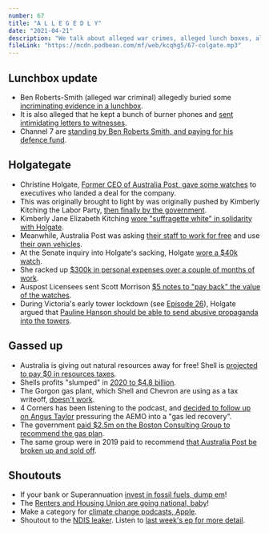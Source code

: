 ```yaml
---
number: 67
title: "A L L E G E D L Y"
date: "2021-04-21"
description: "We talk about alleged war crimes, alleged lunch boxes, allegedly improper firing of CEOs and alleged plans fossil-fuel companys to pay nothing in resources taxes."
fileLink: "https://mcdn.podbean.com/mf/web/kcqhg5/67-colgate.mp3"
---
```


## Lunchbox update

- Ben Roberts-Smith (alleged war criminal) allegedly buried some [incriminating evidence in a lunchbox](https://www.smh.com.au/national/buried-evidence-and-threats-how-ben-roberts-smith-tried-to-cover-up-his-alleged-crimes-20210408-p57hlr.html).
- It is also alleged that he kept a bunch of burner phones and [sent intimidating letters to witnesses](https://www.smh.com.au/national/ben-roberts-smith-under-fresh-investigation-over-burner-phones-and-sealed-envelopes-20210412-p57if9.html).
- Channel 7 are [standing by Ben Roberts Smith, and paying for his defence fund](https://www.theage.com.au/national/i-m-going-to-do-everything-i-can-to-f-ing-destroy-them-secret-ben-roberts-smith-audio-revealed-20210409-p57hv9.html).

## Holgategate

- Christine Holgate, [Former CEO of Australia Post, gave some watches](https://www.theguardian.com/australia-news/2020/oct/23/australia-post-investigation-may-cost-more-than-the-12000-spent-on-cartier-watches) to executives who landed a deal for the company.
- This was originally brought to light by was originally pushed by Kimberly Kitching the Labor Party, [then finally by the government](https://www.abc.net.au/news/2020-10-24/australia-post-cartier-watches-controversy-cultural-problems/12807110).
- Kimberly Jane Elizabeth Kitching [wore "suffragette white" in solidarity with Holgate](https://www.afr.com/rear-window/kitching-dons-suffragette-white-at-auspost-inquiry-20210413-p57ity).
- Meanwhile, Australia Post was asking [their staff to work for free](https://www.themandarin.com.au/138853-auspost-decides-against-executive-bonuses-as-cpsu-demands-transparency/) and use [their own vehicles](https://www.crikey.com.au/2020/10/23/holgate-berejiklian-coonan-bad-week-women/).
- At the Senate inquiry into Holgate's sacking, Holgate [wore a $40k watch](https://www.crikey.com.au/2021/04/13/suffragette-martyr-or-out-of-touch-ceo-christine-holgate-pauline-hanson/).
- She racked up [$300k in personal expenses over a couple of months of work](https://www.crikey.com.au/2020/10/23/holgate-berejiklian-coonan-bad-week-women/).
- Auspost Licensees sent Scott Morrison [$5 notes to "pay back" the value of the watches](https://7news.com.au/business/finance/australia-post-licensees-and-customers-flood-pm-scott-morrison-with-5-notes-c-1465726).
- During Victoria's early tower lockdown (see [Episode 26](https://notgoodpod.com/026-cop-tower/)), Holgate argued that [Pauline Hanson should be able to send abusive propaganda into the towers](https://www.theguardian.com/business/2020/nov/11/australia-post-updated-one-nation-on-stubby-holder-deliveries-to-melbourne-towers-emails-reveal). 


## Gassed up

- Australia is giving out natural resources away for free! Shell is [projected to pay $0 in resources taxes](https://www.theguardian.com/business/2021/apr/12/shell-expects-to-pay-australia-no-resource-tax-on-gas-drawn-from-gorgon-project).
- Shells profits "slumped" in [2020 to $4.8 billion](https://www.reuters.com/article/shell-results/shells-profit-slumps-in-2020-as-the-pandemic-bites-idINKBN2A40SJ).
- The Gorgon gas plant, which Shell and Chevron are using as a tax writeoff, [doesn't work](https://www.smh.com.au/business/companies/no-idea-what-enforcement-or-when-flying-blind-on-chevron-s-gorgon-20200203-p53xej.html).
- 4 Corners has been listening to the podcast, and [decided to follow up on Angus Taylor](https://www.abc.net.au/news/2021-04-12/four-corners-gas-plan-pressured-experts/100055730) pressuring the AEMO into a "gas led recovery".
- The government [paid $2.5m on the Boston Consulting Group to recommend the gas plan](https://www.abc.net.au/news/2021-03-09/qld-gas-subsidies-government-pays-millions-in-consulting-fees/13221270).
- The same group were in 2019 paid to recommend [that Australia Post be broken up and sold off](https://www.afr.com/companies/retail/secret-bcg-report-key-to-holgate-saga-20210414-p57j7j).

## Shoutouts

- If your bank or Superannuation [invest in fossil fuels, dump em](https://www.marketforces.org.au/)!
- The [Renters and Housing Union are going national, baby](https://www.facebook.com/events/585168635791340/)!
- Make a category for [climate change podcasts, Apple](https://www.podcastersdeclare.com/).
- Shoutout to the [NDIS leaker](https://twitter.com/SquigglyRick/status/1382969344976560131). Listen to [last week's ep for more detail](https://notgoodpod.com/066-stuart-robert-has-left-the-group-chat/).


